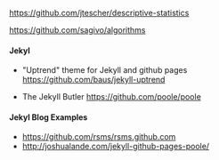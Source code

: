 
https://github.com/jtescher/descriptive-statistics

https://github.com/sagivo/algorithms

#### Jekyl

* "Uptrend" theme for Jekyll and github pages
https://github.com/baus/jekyll-uptrend

* The Jekyll Butler
https://github.com/poole/poole

#### Jekyl Blog Examples

* https://github.com/rsms/rsms.github.com
* http://joshualande.com/jekyll-github-pages-poole/
